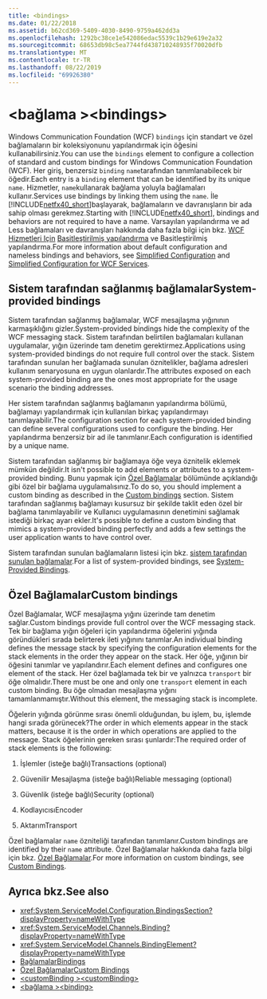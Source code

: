 ```yaml
---
title: <bindings>
ms.date: 01/22/2018
ms.assetid: b62cd369-5409-4030-8490-9759a462dd3a
ms.openlocfilehash: 1292bc38ce1e542086edac5539c1b29e619e2a32
ms.sourcegitcommit: 68653db98c5ea7744fd438710248935f70020dfb
ms.translationtype: MT
ms.contentlocale: tr-TR
ms.lasthandoff: 08/22/2019
ms.locfileid: "69926380"
---
```

# <a name="bindings"></a><span data-ttu-id="86087-101">\<bağlama ></span><span class="sxs-lookup"><span data-stu-id="86087-101">\<bindings></span></span>

<span data-ttu-id="86087-102">Windows Communication Foundation (WCF) `bindings` için standart ve özel bağlamaların bir koleksiyonunu yapılandırmak için öğesini kullanabilirsiniz.</span><span class="sxs-lookup"><span data-stu-id="86087-102">You can use the `bindings` element to configure a collection of standard and custom bindings for Windows Communication Foundation (WCF).</span></span> <span data-ttu-id="86087-103">Her giriş, benzersiz `binding` `name`tarafından tanımlanabilecek bir öğedir.</span><span class="sxs-lookup"><span data-stu-id="86087-103">Each entry is a `binding` element that can be identified by its unique `name`.</span></span> <span data-ttu-id="86087-104">Hizmetler, `name`kullanarak bağlama yoluyla bağlamaları kullanır.</span><span class="sxs-lookup"><span data-stu-id="86087-104">Services use bindings by linking them using the `name`.</span></span> <span data-ttu-id="86087-105">İle [!INCLUDE[netfx40_short](../../../../../includes/netfx40-short-md.md)]başlayarak, bağlamaların ve davranışların bir ada sahip olması gerekmez.</span><span class="sxs-lookup"><span data-stu-id="86087-105">Starting with [!INCLUDE[netfx40_short](../../../../../includes/netfx40-short-md.md)], bindings and behaviors are not required to have a name.</span></span> <span data-ttu-id="86087-106">Varsayılan yapılandırma ve ad Less bağlamaları ve davranışları hakkında daha fazla bilgi için bkz. [WCF Hizmetleri Için](../../../wcf/samples/simplified-configuration-for-wcf-services.md) [Basitleştirilmiş yapılandırma](../../../wcf/simplified-configuration.md) ve Basitleştirilmiş yapılandırma.</span><span class="sxs-lookup"><span data-stu-id="86087-106">For more information about default configuration and nameless bindings and behaviors, see [Simplified Configuration](../../../wcf/simplified-configuration.md) and [Simplified Configuration for WCF Services](../../../wcf/samples/simplified-configuration-for-wcf-services.md).</span></span>  
  
## <a name="system-provided-bindings"></a><span data-ttu-id="86087-107">Sistem tarafından sağlanmış bağlamalar</span><span class="sxs-lookup"><span data-stu-id="86087-107">System-provided bindings</span></span>
 
 <span data-ttu-id="86087-108">Sistem tarafından sağlanmış bağlamalar, WCF mesajlaşma yığınının karmaşıklığını gizler.</span><span class="sxs-lookup"><span data-stu-id="86087-108">System-provided bindings hide the complexity of the WCF messaging stack.</span></span> <span data-ttu-id="86087-109">Sistem tarafından belirtilen bağlamaları kullanan uygulamalar, yığın üzerinde tam denetim gerektirmez.</span><span class="sxs-lookup"><span data-stu-id="86087-109">Applications using system-provided bindings do not require full control over the stack.</span></span> <span data-ttu-id="86087-110">Sistem tarafından sunulan her bağlamada sunulan öznitelikler, bağlama adresleri kullanım senaryosuna en uygun olanlardır.</span><span class="sxs-lookup"><span data-stu-id="86087-110">The attributes exposed on each system-provided binding are the ones most appropriate for the usage scenario the binding addresses.</span></span>  
  
 <span data-ttu-id="86087-111">Her sistem tarafından sağlanmış bağlamanın yapılandırma bölümü, bağlamayı yapılandırmak için kullanılan birkaç yapılandırmayı tanımlayabilir.</span><span class="sxs-lookup"><span data-stu-id="86087-111">The configuration section for each system-provided binding can define several configurations used to configure the binding.</span></span> <span data-ttu-id="86087-112">Her yapılandırma benzersiz bir ad ile tanımlanır.</span><span class="sxs-lookup"><span data-stu-id="86087-112">Each configuration is identified by a unique name.</span></span>  
  
 <span data-ttu-id="86087-113">Sistem tarafından sağlanmış bir bağlamaya öğe veya öznitelik eklemek mümkün değildir.</span><span class="sxs-lookup"><span data-stu-id="86087-113">It isn't possible to add elements or attributes to a system-provided binding.</span></span> <span data-ttu-id="86087-114">Bunu yapmak için [Özel Bağlamalar](#custom-bindings) bölümünde açıklandığı gibi özel bir bağlama uygulamalısınız.</span><span class="sxs-lookup"><span data-stu-id="86087-114">To do so, you should implement a custom binding as described in the [Custom bindings](#custom-bindings) section.</span></span> <span data-ttu-id="86087-115">Sistem tarafından sağlanmış bağlamayı kusursuz bir şekilde taklit eden özel bir bağlama tanımlayabilir ve Kullanıcı uygulamasının denetimini sağlamak istediği birkaç ayarı ekler.</span><span class="sxs-lookup"><span data-stu-id="86087-115">It's possible to define a custom binding that mimics a system-provided binding perfectly and adds a few settings the user application wants to have control over.</span></span>  
  
 <span data-ttu-id="86087-116">Sistem tarafından sunulan bağlamaların listesi için bkz. [sistem tarafından sunulan bağlamalar](../../../wcf/system-provided-bindings.md).</span><span class="sxs-lookup"><span data-stu-id="86087-116">For a list of system-provided bindings, see [System-Provided Bindings](../../../wcf/system-provided-bindings.md).</span></span>  
  
## <a name="custom-bindings"></a><span data-ttu-id="86087-117">Özel Bağlamalar</span><span class="sxs-lookup"><span data-stu-id="86087-117">Custom bindings</span></span>

 <span data-ttu-id="86087-118">Özel Bağlamalar, WCF mesajlaşma yığını üzerinde tam denetim sağlar.</span><span class="sxs-lookup"><span data-stu-id="86087-118">Custom bindings provide full control over the WCF messaging stack.</span></span> <span data-ttu-id="86087-119">Tek bir bağlama yığın öğeleri için yapılandırma öğelerini yığında göründükleri sırada belirterek ileti yığınını tanımlar.</span><span class="sxs-lookup"><span data-stu-id="86087-119">An individual binding defines the message stack by specifying the configuration elements for the stack elements in the order they appear on the stack.</span></span> <span data-ttu-id="86087-120">Her öğe, yığının bir öğesini tanımlar ve yapılandırır.</span><span class="sxs-lookup"><span data-stu-id="86087-120">Each element defines and configures one element of the stack.</span></span> <span data-ttu-id="86087-121">Her özel bağlamada tek bir ve yalnızca `transport` bir öğe olmalıdır.</span><span class="sxs-lookup"><span data-stu-id="86087-121">There must be one and only one `transport` element in each custom binding.</span></span> <span data-ttu-id="86087-122">Bu öğe olmadan mesajlaşma yığını tamamlanmamıştır.</span><span class="sxs-lookup"><span data-stu-id="86087-122">Without this element, the messaging stack is incomplete.</span></span>  
  
 <span data-ttu-id="86087-123">Öğelerin yığında görünme sırası önemli olduğundan, bu işlem, bu, işlemde hangi sırada görünecek?</span><span class="sxs-lookup"><span data-stu-id="86087-123">The order in which elements appear in the stack matters, because it is the order in which operations are applied to the message.</span></span> <span data-ttu-id="86087-124">Stack öğelerinin gereken sırası şunlardır:</span><span class="sxs-lookup"><span data-stu-id="86087-124">The required order of stack elements is the following:</span></span>  
  
1. <span data-ttu-id="86087-125">İşlemler (isteğe bağlı)</span><span class="sxs-lookup"><span data-stu-id="86087-125">Transactions (optional)</span></span>  
  
2. <span data-ttu-id="86087-126">Güvenilir Mesajlaşma (isteğe bağlı)</span><span class="sxs-lookup"><span data-stu-id="86087-126">Reliable messaging (optional)</span></span>  
  
3. <span data-ttu-id="86087-127">Güvenlik (isteğe bağlı)</span><span class="sxs-lookup"><span data-stu-id="86087-127">Security (optional)</span></span>  
  
4. <span data-ttu-id="86087-128">Kodlayıcısı</span><span class="sxs-lookup"><span data-stu-id="86087-128">Encoder</span></span>  
  
5. <span data-ttu-id="86087-129">Aktarım</span><span class="sxs-lookup"><span data-stu-id="86087-129">Transport</span></span>  
  
 <span data-ttu-id="86087-130">Özel bağlamalar `name` özniteliği tarafından tanımlanır.</span><span class="sxs-lookup"><span data-stu-id="86087-130">Custom bindings are identified by their `name` attribute.</span></span> <span data-ttu-id="86087-131">Özel Bağlamalar hakkında daha fazla bilgi için bkz. [Özel Bağlamalar](../../../wcf/extending/custom-bindings.md).</span><span class="sxs-lookup"><span data-stu-id="86087-131">For more information on custom bindings, see [Custom Bindings](../../../wcf/extending/custom-bindings.md).</span></span>  
  
## <a name="see-also"></a><span data-ttu-id="86087-132">Ayrıca bkz.</span><span class="sxs-lookup"><span data-stu-id="86087-132">See also</span></span>

- <xref:System.ServiceModel.Configuration.BindingsSection?displayProperty=nameWithType>  
- <xref:System.ServiceModel.Channels.Binding?displayProperty=nameWithType>  
- <xref:System.ServiceModel.Channels.BindingElement?displayProperty=nameWithType>  
- [<span data-ttu-id="86087-133">Bağlamalar</span><span class="sxs-lookup"><span data-stu-id="86087-133">Bindings</span></span>](../../../wcf/bindings.md)  
- [<span data-ttu-id="86087-134">Özel Bağlamalar</span><span class="sxs-lookup"><span data-stu-id="86087-134">Custom Bindings</span></span>](../../../wcf/extending/custom-bindings.md)  
- [<span data-ttu-id="86087-135">\<customBinding ></span><span class="sxs-lookup"><span data-stu-id="86087-135">\<customBinding></span></span>](custombinding.md)  
- [<span data-ttu-id="86087-136">\<bağlama ></span><span class="sxs-lookup"><span data-stu-id="86087-136">\<binding></span></span>](../../../misc/binding.md)
